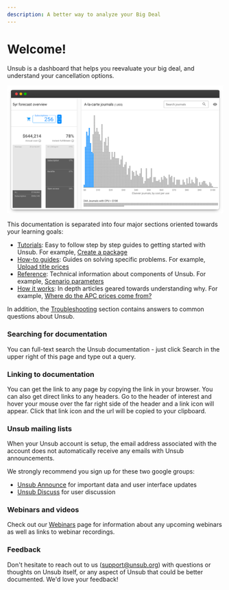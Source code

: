 ```yaml
---
description: A better way to analyze your Big Deal
---
```


# Welcome!

Unsub is a dashboard that helps you reevaluate your big deal, and understand your cancellation options.&#x20;

![](.gitbook/assets/screenshot-in-frame.png)

This documentation is separated into four major sections oriented towards your learning goals:

* [Tutorials](tutorials/): Easy to follow step by step guides to getting started with Unsub. For example, [Create a package](tutorials/create-a-package.md)
* [How-to guides](how-to-guides/): Guides on solving specific problems. For example, [Upload title prices](how-to-guides/upload-title-prices.md)
* [Reference](reference/): Technical information about components of Unsub. For example, [Scenario parameters](reference/scenarios/scenario-parameters.md)
* [How it works](how-it-works/): In depth articles geared towards understanding why. For example, [Where do the APC prices come from?](how-it-works/where-do-the-apc-prices-come-from.md)

In addition, the [Troubleshooting](troubleshooting/) section contains answers to common questions about Unsub.

### Searching for documentation <a href="#h_f666720dfd" id="h_f666720dfd"></a>

You can full-text search the Unsub documentation - just click Search in the upper right of this page and type out a query.

### Linking to documentation

You can get the link to any page by copying the link in your browser. You can also get direct links to any headers. Go to the header of interest and hover your mouse over the far right side of the header and a link icon will appear. Click that link icon and the url will be copied to your clipboard.

### Unsub mailing lists <a href="#h_e291af921c" id="h_e291af921c"></a>

When your Unsub account is setup, the email address associated with the account does not automatically receive any emails with Unsub announcements.

We strongly recommend you sign up for these two google groups:

* [Unsub Announce](https://groups.google.com/forum/#!forum/unsub-announce) for important data and user interface updates
* [Unsub Discuss](https://groups.google.com/forum/#!forum/unsub-discuss) for user discussion

### Webinars and videos <a href="#h_8caedea2e7" id="h_8caedea2e7"></a>

Check out our [Webinars](webinars.md) page for information about any upcoming webinars as well as links to webinar recordings.

### Feedback <a href="#h_8caedea2e7" id="h_8caedea2e7"></a>

Don't hesitate to reach out to us ([support@unsub.org](mailto:support@unsub.org)) with questions or thoughts on Unsub itself, or any aspect of Unsub that could be better documented. We'd love your feedback!
